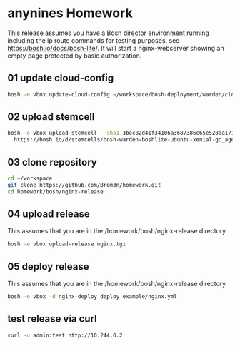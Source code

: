 # anynines Homework

This release assumes you have a Bosh director environment running including the ip route commands for testing purposes, see https://bosh.io/docs/bosh-lite/.
It will start a nginx-webserver showing an empty page protected by basic authorization.

## 01 update cloud-config

```bash
bosh -e vbox update-cloud-config ~/workspace/bosh-deployment/warden/cloud-config.yml
```

## 02 upload stemcell

```bash
bosh -e vbox upload-stemcell --sha1 3bec82d41f34106a3687386e65e528aa17171080 \
  https://bosh.io/d/stemcells/bosh-warden-boshlite-ubuntu-xenial-go_agent?v=621.82
```

## 03 clone repository

```bash
cd ~/workspace
git clone https://github.com/Brom3n/homework.git
cd homework/bosh/nginx-release
```

## 04 upload release 

This assumes that you are in the /homework/bosh/nginx-release directory

```bash
bosh -e vbox upload-release nginx.tgz
```

## 05 deploy release

This assumes that you are in the /homework/bosh/nginx-release directory

```bash
bosh -e vbox -d nginx-deploy deploy example/nginx.yml
```

## test release via curl

```bash
curl -u admin:test http://10.244.0.2
```
